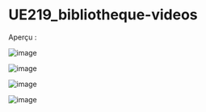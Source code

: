 # UE219_bibliotheque-videos

Aperçu :

![image](https://github.com/fatima-zohra-2000/UE219_bibliotheque-musicale/assets/79930498/291318e9-7d34-4b44-ac13-6d77faa34c83)

![image](https://github.com/fatima-zohra-2000/UE219_bibliotheque-musicale/assets/79930498/abc2a956-82f1-4ac7-a859-5f1128aa49f4)

![image](https://github.com/fatima-zohra-2000/UE219_bibliotheque-musicale/assets/79930498/0cc718f6-d5c5-4c65-9c66-11890d306bba)

![image](https://github.com/fatima-zohra-2000/UE219_bibliotheque-musicale/assets/79930498/e69f6598-29cc-40d3-a085-619a087f6b41)



